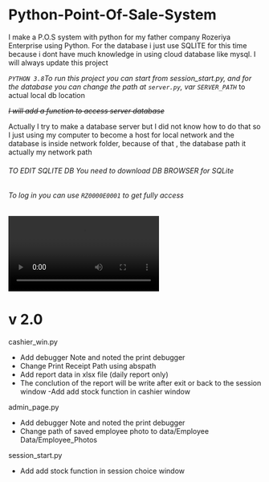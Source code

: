 # Python-Point-Of-Sale-System
I make a P.O.S system with python for my father company Rozeriya Enterprise using Python. For the database i just use SQLITE for this time because i dont have much knowledge in using cloud database like mysql. I will always update this project

_`PYTHON 3.8`To run this project you can start from session_start.py, and for the database
you can change the path at `server.py`, var `SERVER_PATH`_ to actual local db location

_~~I will add a function to access server database~~_

Actually I try to make a database server but I did not know how to do that so I just using my computer 
to become a host for local network and the database is inside network folder, because of that
, the database path it actually my network path

###### TO EDIT SQLITE DB You need to download DB BROWSER for SQLite
###### To log in you can use `RZ0000E0001` to get fully access

![face](/zerozedsc/Python-Point-Of-Sale-System/readme_img/1.webm)

v 2.0
=

cashier_win.py
- Add debugger Note and noted the print debugger
- Change Print Receipt Path using abspath
- Add report data in xlsx file (daily report only)
- The conclution of the report will be write after exit or back to the session window
-Add add stock function in cashier window


admin_page.py
- Add debugger Note and noted the print debugger
- Change path of saved employee photo to data/Employee Data/Employee_Photos


session_start.py
- Add add stock function in session choice window

